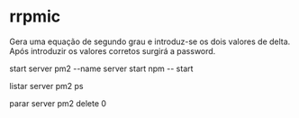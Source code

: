 # rrpmic 
Gera uma equação de segundo grau e introduz-se os dois valores de delta.
Após introduzir os valores corretos surgirá a password.

start server
pm2 --name server start npm -- start

listar server
pm2 ps

parar server
pm2 delete 0
